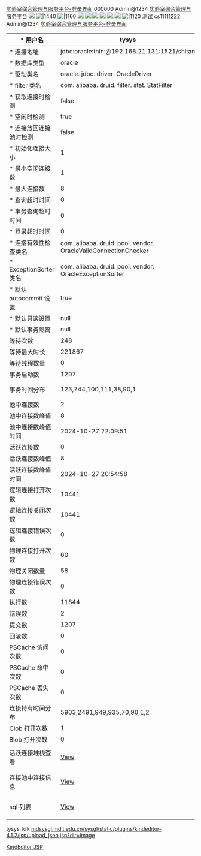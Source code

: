 [实验室综合管理与服务平台-登录界面](https://mdsysgl.mdit.edu.cn/sysgl/)
000000
Admin@1234
[实验室综合管理与服务平台](https://mdsysgl.mdit.edu.cn/sysgl/index/login_toIndex)
![](Pasted%20image%2020241027222958.png)
![|1440](Pasted%20image%2020241027223611.png)
![|1160](Pasted%20image%2020241027223754.png)
![](Pasted%20image%2020241027223946.png)
![](Pasted%20image%2020241027224050.png)
![](Pasted%20image%2020241027224206.png)
![](Pasted%20image%2020241027224732.png)
![](Pasted%20image%2020241027225405.png)
![](Pasted%20image%2020241027225607.png)
![|1120](Pasted%20image%2020241027230527.png)
测试
cs11111222
Admin@1234
[实验室综合管理与服务平台-登录界面](https://mdsysgl.mdit.edu.cn/sysgl/)


| * 用户名                | tysys                                                                                                 | 指定建立连接时使用的用户名                                                                                                                               |
| -------------------- | ----------------------------------------------------------------------------------------------------- | ------------------------------------------------------------------------------------------------------------------------------------------- |
| * 连接地址               | jdbc:oracle:thin:@192.168.21.131:1521/shitan                                                          | jdbc 连接字符串                                                                                                                                  |
| * 数据库类型              | oracle                                                                                                | 数据库类型                                                                                                                                       |
| * 驱动类名               | oracle. jdbc. driver. OracleDriver                                                                    | jdbc 驱动的类名                                                                                                                                  |
| * filter 类名          | com. alibaba. druid. filter. stat. StatFilter                                                         | filter 的类名                                                                                                                                  |
| * 获取连接时检测            | false                                                                                                 | 是否在获得连接后检测其可用性                                                                                                                              |
| * 空闲时检测              | true                                                                                                  | 是否在连接空闲一段时间后检测其可用性                                                                                                                          |
| * 连接放回连接池时检测         | false                                                                                                 | 是否在连接放回连接池后检测其可用性                                                                                                                           |
| * 初始化连接大小            | 1                                                                                                     | 连接池建立时创建的初始化连接数                                                                                                                             |
| * 最小空闲连接数            | 1                                                                                                     | 连接池中最小的活跃连接数                                                                                                                                |
| * 最大连接数              | 8                                                                                                     | 连接池中最大的活跃连接数                                                                                                                                |
| * 查询超时时间             | 0                                                                                                     | 查询超时时间                                                                                                                                      |
| * 事务查询超时时间           | 0                                                                                                     | 事务查询超时时间                                                                                                                                    |
| * 登录超时时间             | 0                                                                                                     |                                                                                                                                             |
| * 连接有效性检查类名          | com. alibaba. druid. pool. vendor. OracleValidConnectionChecker                                       |                                                                                                                                             |
| * ExceptionSorter 类名 | com. alibaba. druid. pool. vendor. OracleExceptionSorter                                              |                                                                                                                                             |
| * 默认 autocommit 设置   | true                                                                                                  |                                                                                                                                             |
| * 默认只读设置             | null                                                                                                  |                                                                                                                                             |
| * 默认事务隔离             | null                                                                                                  |                                                                                                                                             |
| 等待次数                 | 248                                                                                                   | 获取连接时最多等待多少次                                                                                                                                |
| 等待最大时长               | 221867                                                                                                | 获取连接时最多等待多长时间                                                                                                                               |
| 等待线程数量               | 0                                                                                                     | 当前等待获取连接的线程数                                                                                                                                |
| 事务启动数                | 1207                                                                                                  | 事务开始的个数                                                                                                                                     |
| 事务时间分布               | 123,744,100,111,38,90,1                                                                               | 事务运行时间分布，分布区间为[0-10 ms, 10-100 ms, 100-1 s, 1-10 s, 10-100 s, >100 s]                                                                       |
| 池中连接数                | 2                                                                                                     | 当前连接池中的数目                                                                                                                                   |
| 池中连接数峰值              | 8                                                                                                     | 连接池中数目的峰值                                                                                                                                   |
| 池中连接数峰值时间            | 2024-10-27 22:09:51                                                                                   | 连接池数目峰值出现的时间                                                                                                                                |
| 活跃连接数                | 0                                                                                                     | 当前连接池中活跃连接数                                                                                                                                 |
| 活跃连接数峰值              | 8                                                                                                     | 连接池中活跃连接数峰值                                                                                                                                 |
| 活跃连接数峰值时间            | 2024-10-27 20:54:58                                                                                   | 活跃连接池峰值出现的时间                                                                                                                                |
| 逻辑连接打开次数             | 10441                                                                                                 | 产生的逻辑连接建立总数                                                                                                                                 |
| 逻辑连接关闭次数             | 10441                                                                                                 | 产生的逻辑连接关闭总数                                                                                                                                 |
| 逻辑连接错误次数             | 0                                                                                                     | 产生的逻辑连接出错总数                                                                                                                                 |
| 物理连接打开次数             | 60                                                                                                    | 产生的物理连接建立总数                                                                                                                                 |
| 物理关闭数量               | 58                                                                                                    | 产生的物理关闭总数                                                                                                                                   |
| 物理连接错误次数             | 0                                                                                                     | 产生的物理连接失败总数                                                                                                                                 |
| 执行数                  | 11844                                                                                                 |                                                                                                                                             |
| 错误数                  | 2                                                                                                     |                                                                                                                                             |
| 提交数                  | 1207                                                                                                  |                                                                                                                                             |
| 回滚数                  | 0                                                                                                     |                                                                                                                                             |
| PSCache 访问次数         | 0                                                                                                     | PSCache 访问总数                                                                                                                                |
| PSCache 命中次数         | 0                                                                                                     | PSCache 命中次数                                                                                                                                |
| PSCache 丢失次数         | 0                                                                                                     | PSCache 丢失次数                                                                                                                                |
| 连接持有时间分布             | 5903,2491,949,935,70,90,1,2                                                                           | 连接持有时间分布，分布区间为[0-1 ms, 1-10 ms, 10-100 ms, 100 ms-1 s, 1-10 s, 10-100 s, 100-1000 s, >1000 s]                                               |
| Clob 打开次数            | 1                                                                                                     | Clob 打开数                                                                                                                                    |
| Blob 打开次数            | 0                                                                                                     | Blob 打开数                                                                                                                                    |
| 活跃连接堆栈查看             | [View](https://mdsysgl.mdit.edu.cn/sysgl/druid/activeConnectionStackTrace.html?datasourceId=25211438) | StackTrace for active Connection. [[View JSON API\]] ( https://mdsysgl.mdit.edu.cn/sysgl/druid/activeConnectionStackTrace-1477347134.json ) |
| 连接池中连接信息             | [View](https://mdsysgl.mdit.edu.cn/sysgl/druid/connectionInfo.html?datasourceId=1477347134)           | Info for polling connection. [[View JSON API\]] ( https://mdsysgl.mdit.edu.cn/sysgl/druid/connectionInfo-1477347134.json )                  |
| sql 列表               | [View](https://mdsysgl.mdit.edu.cn/sysgl/druid/sql.html?dataSourceId=1477347134)                      | Info for SQL. [[View JSON API\]] ( https://mdsysgl.mdit.edu.cn/sysgl/druid/sql.json?dataSourceId=1477347134 )                               |
tysys_kfk
[mdsysgl.mdit.edu.cn/sysgl/static/plugins/kindeditor-4.1.2/jsp/upload_json.jsp?dir=image](https://mdsysgl.mdit.edu.cn/sysgl/static/plugins/kindeditor-4.1.2/jsp/upload_json.jsp?dir=image)

[KindEditor JSP](https://mdsysgl.mdit.edu.cn/sysgl/static/plugins/kindeditor-4.1.2/jsp/demo.jsp)